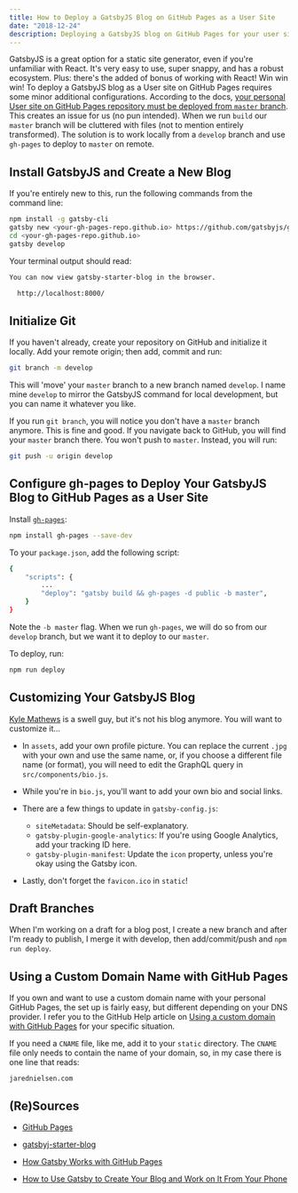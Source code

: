 ```yaml
---
title: How to Deploy a GatsbyJS Blog on GitHub Pages as a User Site
date: "2018-12-24"
description: Deploying a GatsbyJS blog on GitHub Pages for your user site requires additional configuration. Here's how to deploy.
---
```

GatsbyJS is a great option for a static site generator, even if you're unfamiliar with React. It's very easy to use, super snappy, and has a robust ecosystem. Plus: there's the added of bonus of working with React! Win win win! To deploy a GatsbyJS blog as a User site on GitHub Pages requires some minor additional configurations. According to the docs, [your personal User site on GitHub Pages repository must be deployed from `master` branch](https://help.github.com/articles/user-organization-and-project-pages/#user-and-organization-pages-sites). This creates an issue for us (no pun intended). When we run `build` our `master` branch will be cluttered with files (not to mention entirely transformed). The solution is to work locally from a `develop` branch and use `gh-pages` to deploy to `master` on remote.

## Install GatsbyJS and Create a New Blog
If you're entirely new to this, run the following commands from the command line:

```sh
npm install -g gatsby-cli
gatsby new <your-gh-pages-repo.github.io> https://github.com/gatsbyjs/gatsby-starter-blog
cd <your-gh-pages-repo.github.io>
gatsby develop
```

Your terminal output should read:

```sh
You can now view gatsby-starter-blog in the browser.

  http://localhost:8000/
```

## Initialize Git
If you haven't already, create your repository on GitHub and initialize it locally. Add your remote origin; then add, commit and run:  

```sh
git branch -m develop
```

This will 'move' your `master` branch to a new branch named `develop`. I name mine `develop` to mirror the GatsbyJS command for local development, but you can name it whatever you like.

If you run `git branch`, you will notice you don't have a `master` branch anymore. This is fine and good. If you navigate back to GitHub, you will find your `master` branch there. You won't push to `master`. Instead, you will run:

```sh
git push -u origin develop
```

## Configure gh-pages to Deploy Your GatsbyJS Blog to GitHub Pages as a User Site
Install [`gh-pages`](https://www.npmjs.com/package/gh-pages):

```sh
npm install gh-pages --save-dev
```

To your `package.json`, add the following script:

```sh
{
    "scripts": {
        ...
        "deploy": "gatsby build && gh-pages -d public -b master",
    }
}
```

Note the `-b master` flag. When we run `gh-pages`, we will do so from our `develop` branch, but we want it to deploy to our `master`.  

To deploy, run:

```sh
npm run deploy
```

## Customizing Your GatsbyJS Blog
[Kyle Mathews](https://twitter.com/kylemathews) is a swell guy, but it's not his blog anymore. You will want to customize it...

* In `assets`, add your own profile picture. You can replace the current `.jpg` with your own and use the same name, or, if you choose a different file name (or format), you will need to edit the GraphQL query in `src/components/bio.js`.

* While you're in `bio.js`, you'll want to add your own bio and social links.

* There are a few things to update in `gatsby-config.js`:
  * `siteMetadata`: Should be self-explanatory.
  * `gatsby-plugin-google-analytics`: If you're using Google Analytics, add your tracking ID here.
  * `gatsby-plugin-manifest`: Update the `icon` property, unless you're okay using the Gatsby icon.

* Lastly, don't forget the `favicon.ico` in `static`!


## Draft Branches
When I'm working on a draft for a blog post, I create a new branch and after I'm ready to publish, I merge it with develop, then add/commit/push and `npm run deploy`.

## Using a Custom Domain Name with GitHub Pages
If you own and want to use a custom domain name with your personal GitHub Pages, the set up is fairly easy, but different depending on your DNS provider. I refer you to the GitHub Help article on [Using a custom domain with GitHub Pages](https://help.github.com/articles/using-a-custom-domain-with-github-pages/) for your specific situation.

If you need a `CNAME` file, like me, add it to your `static` directory. The `CNAME` file only needs to contain the name of your domain, so, in my case there is one line that reads:

```
jarednielsen.com
```

## (Re)Sources

* [GitHub Pages](https://pages.github.com/)

* [gatsbyj-starter-blog](https://github.com/gatsbyjs/gatsby-starter-blog)

* [How Gatsby Works with GitHub Pages](https://www.gatsbyjs.org/docs/how-gatsby-works-with-github-pages/)

* [How to Use Gatsby to Create Your Blog and Work on It From Your Phone](https://medium.freecodecamp.org/how-to-write-a-blog-using-gatsby-from-your-phone-e92a99851a04)
